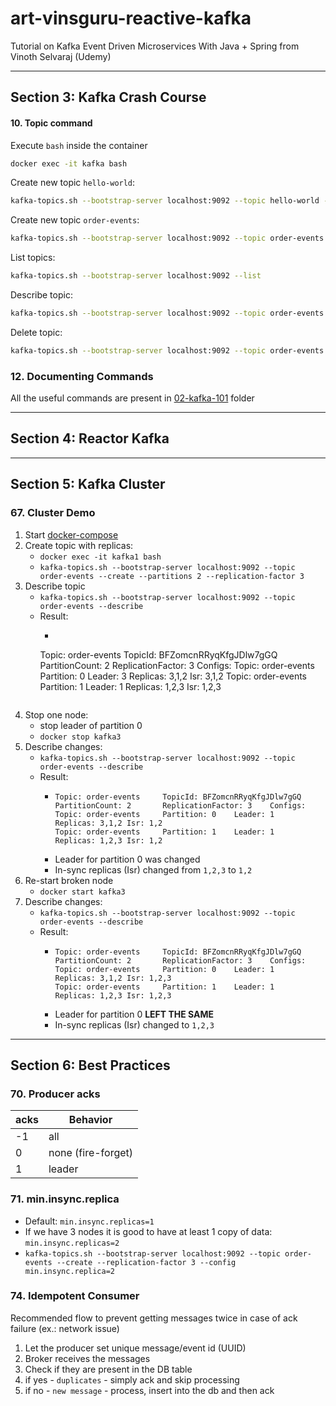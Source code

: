 # art-vinsguru-reactive-kafka

Tutorial on Kafka Event Driven Microservices With Java + Spring from Vinoth Selvaraj (Udemy)

---

## Section 3: Kafka Crash Course

#### 10. Topic command

Execute `bash` inside the container

```sh
docker exec -it kafka bash 
```

Create new topic `hello-world`:

```sh
kafka-topics.sh --bootstrap-server localhost:9092 --topic hello-world --create
```

Create new topic `order-events`:

```sh
kafka-topics.sh --bootstrap-server localhost:9092 --topic order-events --create
```

List topics:

```sh
kafka-topics.sh --bootstrap-server localhost:9092 --list
```

Describe topic:

```sh
kafka-topics.sh --bootstrap-server localhost:9092 --topic order-events --describe
```

Delete topic:

```sh
kafka-topics.sh --bootstrap-server localhost:9092 --topic order-events --delete
```

### 12. Documenting Commands

All the useful commands are present in [02-kafka-101](/01-workspace/02-kafka-101) folder


---

## Section 4: Reactor Kafka

---

## Section 5: Kafka Cluster

### 67. Cluster Demo

1. Start [docker-compose](/01-workspace/03-kafka-cluster/docker-compose.yaml)
2. Create topic with replicas:
    - `docker exec -it kafka1 bash`
    - `kafka-topics.sh --bootstrap-server localhost:9092 --topic order-events --create --partitions 2 --replication-factor 3`
3. Describe topic
    - `kafka-topics.sh --bootstrap-server localhost:9092 --topic order-events --describe`
    - Result:
        - ```
      Topic: order-events TopicId: BFZomcnRRyqKfgJDlw7gGQ PartitionCount: 2 ReplicationFactor: 3 Configs:
      Topic: order-events Partition: 0 Leader: 3 Replicas: 3,1,2 Isr: 3,1,2 Topic: order-events Partition: 1 Leader: 1
      Replicas: 1,2,3 Isr: 1,2,3
       ```
4. Stop one node:
    - stop leader of partition 0
    - `docker stop kafka3`
5. Describe changes:
    - `kafka-topics.sh --bootstrap-server localhost:9092 --topic order-events --describe`
    - Result:
        - ```
          Topic: order-events     TopicId: BFZomcnRRyqKfgJDlw7gGQ PartitionCount: 2       ReplicationFactor: 3    Configs:
          Topic: order-events     Partition: 0    Leader: 1       Replicas: 3,1,2 Isr: 1,2
          Topic: order-events     Partition: 1    Leader: 1       Replicas: 1,2,3 Isr: 1,2     
          ```
        - Leader for partition 0 was changed
        - In-sync replicas (Isr) changed from `1,2,3` to `1,2`
6. Re-start broken node
    - `docker start kafka3`
7. Describe changes:
    - `kafka-topics.sh --bootstrap-server localhost:9092 --topic order-events --describe`
    - Result:
        - ```
          Topic: order-events     TopicId: BFZomcnRRyqKfgJDlw7gGQ PartitionCount: 2       ReplicationFactor: 3    Configs:
          Topic: order-events     Partition: 0    Leader: 1       Replicas: 3,1,2 Isr: 1,2,3
          Topic: order-events     Partition: 1    Leader: 1       Replicas: 1,2,3 Isr: 1,2,3
          ```
        - Leader for partition 0 **LEFT THE SAME**
        - In-sync replicas (Isr) changed to `1,2,3`

---

## Section 6: Best Practices

### 70. Producer acks

| acks | Behavior           |
|------|--------------------|
| -1   | all                |
| 0    | none (fire-forget) |
| 1    | leader             | 

### 71. min.insync.replica

- Default: `min.insync.replicas=1`
- If we have 3 nodes it is good to have at least 1 copy of data: `min.insync.replicas=2`
- `kafka-topics.sh --bootstrap-server localhost:9092 --topic order-events --create --replication-factor 3 --config min.insync.replica=2`

### 74. Idempotent Consumer

Recommended flow to prevent getting messages twice in case of ack failure (ex.: network issue)
1. Let the producer set unique message/event id (UUID)
2. Broker receives the messages
3. Check if they are present in the DB table
4. if yes - `duplicates` - simply ack and skip processing
5. if no - `new message` - process, insert into the db and then ack
